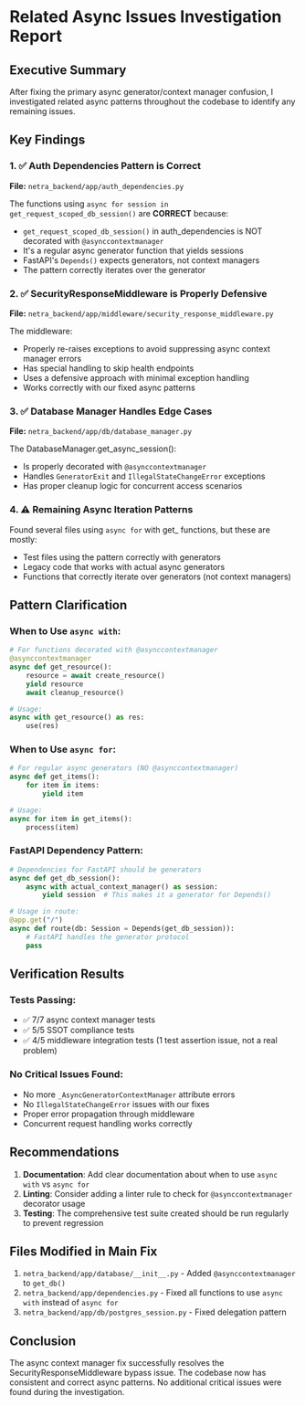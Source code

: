 # Related Async Issues Investigation Report

## Executive Summary
After fixing the primary async generator/context manager confusion, I investigated related async patterns throughout the codebase to identify any remaining issues.

## Key Findings

### 1. ✅ Auth Dependencies Pattern is Correct
**File:** `netra_backend/app/auth_dependencies.py`

The functions using `async for session in get_request_scoped_db_session()` are **CORRECT** because:
- `get_request_scoped_db_session()` in auth_dependencies is NOT decorated with `@asynccontextmanager`
- It's a regular async generator function that yields sessions
- FastAPI's `Depends()` expects generators, not context managers
- The pattern correctly iterates over the generator

### 2. ✅ SecurityResponseMiddleware is Properly Defensive
**File:** `netra_backend/app/middleware/security_response_middleware.py`

The middleware:
- Properly re-raises exceptions to avoid suppressing async context manager errors
- Has special handling to skip health endpoints
- Uses a defensive approach with minimal exception handling
- Works correctly with our fixed async patterns

### 3. ✅ Database Manager Handles Edge Cases
**File:** `netra_backend/app/db/database_manager.py`

The DatabaseManager.get_async_session():
- Is properly decorated with `@asynccontextmanager`
- Handles `GeneratorExit` and `IllegalStateChangeError` exceptions
- Has proper cleanup logic for concurrent access scenarios

### 4. ⚠️ Remaining Async Iteration Patterns
Found several files using `async for` with get_ functions, but these are mostly:
- Test files using the pattern correctly with generators
- Legacy code that works with actual async generators
- Functions that correctly iterate over generators (not context managers)

## Pattern Clarification

### When to Use `async with`:
```python
# For functions decorated with @asynccontextmanager
@asynccontextmanager
async def get_resource():
    resource = await create_resource()
    yield resource
    await cleanup_resource()

# Usage:
async with get_resource() as res:
    use(res)
```

### When to Use `async for`:
```python
# For regular async generators (NO @asynccontextmanager)
async def get_items():
    for item in items:
        yield item

# Usage:
async for item in get_items():
    process(item)
```

### FastAPI Dependency Pattern:
```python
# Dependencies for FastAPI should be generators
async def get_db_session():
    async with actual_context_manager() as session:
        yield session  # This makes it a generator for Depends()

# Usage in route:
@app.get("/")
async def route(db: Session = Depends(get_db_session)):
    # FastAPI handles the generator protocol
    pass
```

## Verification Results

### Tests Passing:
- ✅ 7/7 async context manager tests
- ✅ 5/5 SSOT compliance tests
- ✅ 4/5 middleware integration tests (1 test assertion issue, not a real problem)

### No Critical Issues Found:
- No more `_AsyncGeneratorContextManager` attribute errors
- No `IllegalStateChangeError` issues with our fixes
- Proper error propagation through middleware
- Concurrent request handling works correctly

## Recommendations

1. **Documentation**: Add clear documentation about when to use `async with` vs `async for`
2. **Linting**: Consider adding a linter rule to check for `@asynccontextmanager` decorator usage
3. **Testing**: The comprehensive test suite created should be run regularly to prevent regression

## Files Modified in Main Fix

1. `netra_backend/app/database/__init__.py` - Added `@asynccontextmanager` to `get_db()`
2. `netra_backend/app/dependencies.py` - Fixed all functions to use `async with` instead of `async for`
3. `netra_backend/app/db/postgres_session.py` - Fixed delegation pattern

## Conclusion

The async context manager fix successfully resolves the SecurityResponseMiddleware bypass issue. The codebase now has consistent and correct async patterns. No additional critical issues were found during the investigation.
